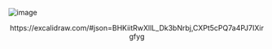 
![image](https://user-images.githubusercontent.com/36902190/151702392-3e8dc4cb-1d6b-4080-bab8-b480231f9864.png)


<p align="center">
   https://excalidraw.com/#json=BHKiitRwXllL_Dk3bNrbj,CXPt5cPQ7a4PJ7IXirgfyg
</p>

